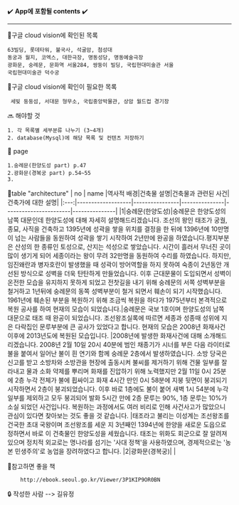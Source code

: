:heavy_check_mark: **App에 포함될 contents** :heavy_check_mark:


<hr>


:trident:구글 cloud vision에 확인된 목록


    63빌딩, 롯데타워, 불국사, 석굴암, 첨성대
    동궁과 월지, 코엑스, 대한극장, 명동성당, 명동예술극장
    광화문, 숭례문, 문화역 서울284, 쌍둥이 빌딩, 국립현대미술관 서울
    국립현대미술관 덕수궁
  
 
:trident:구글 cloud vision에 확인이 필요한 목록


     세빛 둥둥섬, 서대문 형무소, 국립중앙박물관, 상암 월드컵 경기장
   
   
:soon: 해야할 것


    1. 각 목록별 세부분류 나누기 (3~4개)
    2. database(Mysql)에 해당 목록 및 컨텐츠 저장하기


📖 page


    1.숭례문(한양도성 part) p.47
    2.광화문(경복궁 part) p.54~55
    3.


🥕table "architecture"
| no | name |역사적 배경|건축물 설명|건축물과 관련된 사건|건축가에 대한 설명|
|:---:|-------------------|----------------|---------------|-----------------------|---------------|
|1|숭례문(한양도성)|숭례문은 한양도성의 남쪽 대문인데 한양도성에 대해 자세히 설명해드리겠습니다. 조선의 왕인 태조가 궁궐, 종묘, 사직을 건축하고 1395년에 성곽을 쌓을 위치를 결정을 한 뒤에 1396년에 10만명이 넘는 사람들을 동원하여 성곽을 쌓기 시작하여 2년만에 완공을 하였습니다.평지부분은 산성의 한 종류인 토성으로, 산지는 석성으로 쌓았습니다. 시간이 흘러서 무너진 곳이 많이 생기게 되어 세종이라는 왕이 무려 32만명을 동원하여 수리를 하였습니다. 하지만, 임진왜란과 병자호란이 발생했을 때 성곽이 방어역할을 하지 못하여 숙종이 2년동안 개선된 방식으로 성벽을 더욱 탄탄하게 만들었습니다. 이후 근대문물이 도입되면서 성벽이 온전한 모습을 유지하지 못하게 되었고 전찻길을 내기 위해 숭례문의 서쪽 성벽부분을 철거하고 1년뒤에 숭례문의 동쪽 성벽부분이 철거 되면서 훼손이 되기 시작했습니다. 1961년에 훼손된 부분을 복원하기 위해 조금씩 복원을 하다가 1975년부터 본격적으로 복원 공사를 하여 현재의 모습이 되었습니다.|숭례문은 국보 1호이며 한양도성의 남쪽 대문으로 태조 때 완공이 되었습니다. 조선왕조실록에 따르면 세종과 성종때 성위에 지은 다락집인 문루부분에 큰 공사가 있었다고 합니다. 현재의 모습은 2008년 화재사건 이후에 2013년도에 복원된 모습입니다. |2008년에 발생한 화재사건에 대해 소개해드리겠습니다. 2008년 2월 10일 20시 40분에 범인 채종기가 시너를 부은 다음 라이터로 불을 붙여서 일어난 불이 흰 연기와 함께 숭례문 2층에서 발생하였습니다. 소방 당국은 신고를 받고 소방차와 소방관을 현장에 출동시켜 불씨를 제거하기 위해 건물 일부를 잘라내고 물과 소화 약제를 뿌리며 화재를 진압하기 위해 노력했지만 2월 11일 0시 25분에 2층 누각 전체가 불에 휩싸이고 화재 4시간 만인 0시 58분에 지붕 뒷면이 붕괴되기 시작하면서 2층이 붕괴되었습니다. 이후 바로 1층에도 불이 붙어 새벽 1시 54분에 누각 일부를 제외하고 모두 붕괴되어 발화 5시간 만에 2층 문루는 90%, 1층 문루는 10%가 소실 되었던 사건입니다. 복원하는 과정에서도 여러 비리로 인해 사건사고가 많았으니 관심이 있다면 찾아보는 것도 좋을 것 같습니다. |태조라고 불리는 이성계는 조선왕조를 건국한 초대 국왕이며 조선왕조를 세운 지 3년째인 1394년에 한양을 새로운 도읍으로 정하면서 바로 이 건축물인 한양도성을 세웠습니다. 태조는 위화도 회군으로 잘 알려져 있으며 정치적 외교로는 명나라를 섬기는 '사대 정책'을 사용하였으며, 경제적으로는 '농본 민생주의'로 농업을 장려하였다고 합니다.
|2|광화문(경복궁)|   |



📙참고하면 좋을 책
        
        
        http://ebook.seoul.go.kr/Viewer/3P1KIP9OR0BN

:lock: 작성한 사람 --> 길유정
